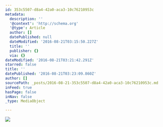 ```yaml
---
id: 353c5507-d8a4-42a0-aca3-10c76210953c
metadata:
  description: ''
  '@context': 'http://schema.org'
  '@type': Article
  author: []
  datePublished: null
  dateModified: '2016-08-21T03:15:50.227Z'
  title: ''
  publisher: {}
  via: {}
dateModified: '2016-08-21T03:21:42.291Z'
starred: false
title: ''
datePublished: '2016-08-21T03:23:09.860Z'
author: []
sourcePath: _posts/2016-08-21-353c5507-d8a4-42a0-aca3-10c76210953c.md
inFeed: true
hasPage: false
inNav: false
_type: MediaObject

---
```

![](https://the-grid-user-content.s3-us-west-2.amazonaws.com/72ac8e4a-ebdf-4daf-8dab-a60a9adc0f6d.jpg)